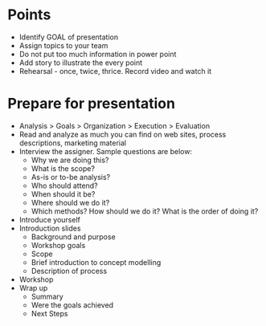 # Points
* Identify GOAL of presentation
* Assign topics to your team
* Do not put too much information in power point
* Add story to illustrate the every point
* Rehearsal - once, twice, thrice. Record video and watch it

# Prepare for presentation
* Analysis > Goals > Organization > Execution > Evaluation
* Read and analyze as much you can find on web sites, process descriptions, marketing material
* Interview the assigner. Sample questions are below:
	* Why we are doing this?
	* What is the scope?
	* As-is or to-be analysis?
	* Who should attend?
	* When should it be?
	* Where should we do it?
	* Which methods? How should we do it? What is the order of doing it?
* Introduce yourself
* Introduction slides
	* Background and purpose
	* Workshop goals
	* Scope
	* Brief introduction to concept modelling
	* Description of process
* Workshop
* Wrap up
	* Summary
	* Were the goals achieved
	* Next Steps